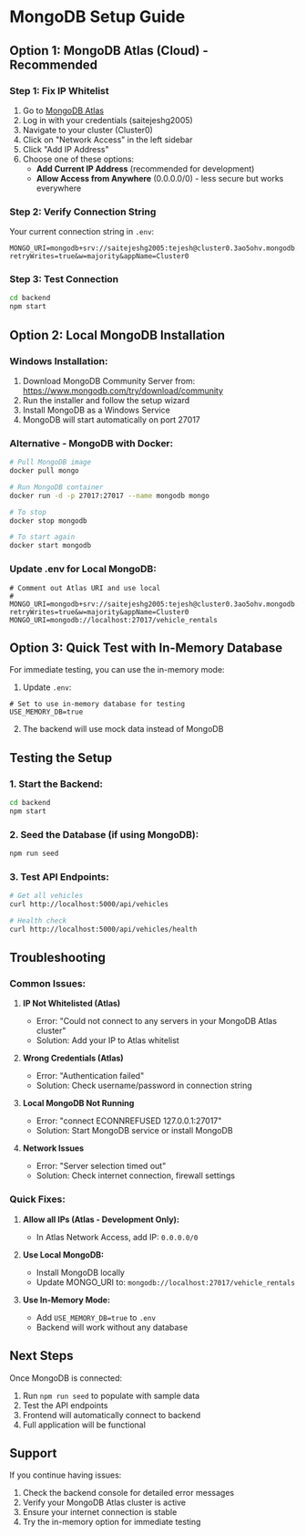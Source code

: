 # MongoDB Setup Guide

## Option 1: MongoDB Atlas (Cloud) - Recommended

### Step 1: Fix IP Whitelist
1. Go to [MongoDB Atlas](https://cloud.mongodb.com/)
2. Log in with your credentials (saitejeshg2005)
3. Navigate to your cluster (Cluster0)
4. Click on "Network Access" in the left sidebar
5. Click "Add IP Address"
6. Choose one of these options:
   - **Add Current IP Address** (recommended for development)
   - **Allow Access from Anywhere** (0.0.0.0/0) - less secure but works everywhere

### Step 2: Verify Connection String
Your current connection string in `.env`:
```
MONGO_URI=mongodb+srv://saitejeshg2005:tejesh@cluster0.3ao5ohv.mongodb.net/vehicle_rentals?retryWrites=true&w=majority&appName=Cluster0
```

### Step 3: Test Connection
```bash
cd backend
npm start
```

## Option 2: Local MongoDB Installation

### Windows Installation:
1. Download MongoDB Community Server from: https://www.mongodb.com/try/download/community
2. Run the installer and follow the setup wizard
3. Install MongoDB as a Windows Service
4. MongoDB will start automatically on port 27017

### Alternative - MongoDB with Docker:
```bash
# Pull MongoDB image
docker pull mongo

# Run MongoDB container
docker run -d -p 27017:27017 --name mongodb mongo

# To stop
docker stop mongodb

# To start again
docker start mongodb
```

### Update .env for Local MongoDB:
```env
# Comment out Atlas URI and use local
# MONGO_URI=mongodb+srv://saitejeshg2005:tejesh@cluster0.3ao5ohv.mongodb.net/vehicle_rentals?retryWrites=true&w=majority&appName=Cluster0
MONGO_URI=mongodb://localhost:27017/vehicle_rentals
```

## Option 3: Quick Test with In-Memory Database

For immediate testing, you can use the in-memory mode:

1. Update `.env`:
```env
# Set to use in-memory database for testing
USE_MEMORY_DB=true
```

2. The backend will use mock data instead of MongoDB

## Testing the Setup

### 1. Start the Backend:
```bash
cd backend
npm start
```

### 2. Seed the Database (if using MongoDB):
```bash
npm run seed
```

### 3. Test API Endpoints:
```bash
# Get all vehicles
curl http://localhost:5000/api/vehicles

# Health check
curl http://localhost:5000/api/vehicles/health
```

## Troubleshooting

### Common Issues:

1. **IP Not Whitelisted (Atlas)**
   - Error: "Could not connect to any servers in your MongoDB Atlas cluster"
   - Solution: Add your IP to Atlas whitelist

2. **Wrong Credentials (Atlas)**
   - Error: "Authentication failed"
   - Solution: Check username/password in connection string

3. **Local MongoDB Not Running**
   - Error: "connect ECONNREFUSED 127.0.0.1:27017"
   - Solution: Start MongoDB service or install MongoDB

4. **Network Issues**
   - Error: "Server selection timed out"
   - Solution: Check internet connection, firewall settings

### Quick Fixes:

1. **Allow all IPs (Atlas - Development Only):**
   - In Atlas Network Access, add IP: `0.0.0.0/0`

2. **Use Local MongoDB:**
   - Install MongoDB locally
   - Update MONGO_URI to: `mongodb://localhost:27017/vehicle_rentals`

3. **Use In-Memory Mode:**
   - Add `USE_MEMORY_DB=true` to `.env`
   - Backend will work without any database

## Next Steps

Once MongoDB is connected:
1. Run `npm run seed` to populate with sample data
2. Test the API endpoints
3. Frontend will automatically connect to backend
4. Full application will be functional

## Support

If you continue having issues:
1. Check the backend console for detailed error messages
2. Verify your MongoDB Atlas cluster is active
3. Ensure your internet connection is stable
4. Try the in-memory option for immediate testing
